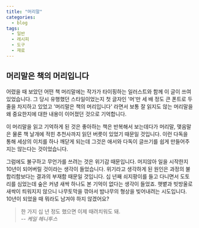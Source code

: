 ```yaml
---
title: "머리말"
categories:
  - blog
tags:
  - 일반
  - 레시피
  - 도구
  - 재료
---
```


## 머리말은 책의 머리입니다  

어렸을 때 보았던 어떤 책 머리말에는 작가가 타이핑하는 일러스트와 함께 이 글이 쓰여있었습니다. 그 당시 유행했던 스타일이었는지 첫 글자인 '머'만 세 배 정도 큰 폰트로 두 줄을 차지하고 있었고 '머리말은 책의 머리입니다' 라면서 보통 잘 읽지도 않는 머리말을 왜 중요한지에 대한 내용이 이어졌던 것으로 기억합니다.

이 머리말을 읽고 기억하게 된 것은 좋아하는 책은 반복해서 보는데다가 머리말, 맺음말은 물론 책 날개에 적힌 추천사까지 읽던 버릇이 있었기 때문일 것입니다. 이런 다독을 통해 세상의 이치를 하나 깨닫게 되는데 그것은 애서와 다독이 글쓰기를 쉽게 만들어주지는 않는다는 것이었습니다.

그럼에도 불구하고 무언가를 쓰려는 것은 위기감 때문입니다. 머지않아 일을 시작한지 10년이 되어버릴 것이라는 생각이 들었습니다. 위기라고 생각하게 된 원인은 과정의 불합리함보다는 결과의 부재함 때문일 것입니다. 십 년째 쇠지팡이를 들고 다니면서 도토리를 심었는데 숲은 커녕 새싹 하나도 본 기억이 없다는 생각이 들었죠. 햇볕과 빗방울로 새싹이 틔워지지 않으니 나무토막을 깎아서 밤나무의 형상을 빚어내려는 시도입니다. 10년이 되었을 때 뭐라도 남겨야 하지 않겠어요?

> 한 가지 십 년 정도 했으면 이제 때려치워도 돼.  
> <cite>-- 케일 헤니투스</cite>
